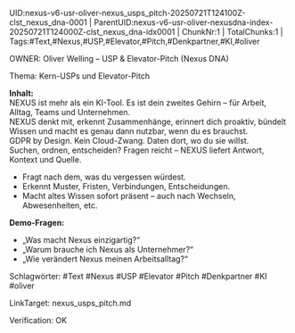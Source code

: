 UID:nexus-v6-usr-oliver-nexus_usps_pitch-20250721T124100Z-clst_nexus_dna-0001 | ParentUID:nexus-v6-usr-oliver-nexusdna-index-20250721T124000Z-clst_nexus_dna-idx0001 | ChunkNr:1 | TotalChunks:1 | Tags:#Text,#Nexus,#USP,#Elevator,#Pitch,#Denkpartner,#KI,#oliver

OWNER: Oliver Welling – USP & Elevator-Pitch (Nexus DNA)

Thema: Kern-USPs und Elevator-Pitch

**Inhalt:**  
NEXUS ist mehr als ein KI-Tool. Es ist dein zweites Gehirn – für Arbeit, Alltag, Teams und Unternehmen.  
NEXUS denkt mit, erkennt Zusammenhänge, erinnert dich proaktiv, bündelt Wissen und macht es genau dann nutzbar, wenn du es brauchst.  
GDPR by Design. Kein Cloud-Zwang. Daten dort, wo du sie willst.  
Suchen, ordnen, entscheiden? Fragen reicht – NEXUS liefert Antwort, Kontext und Quelle.

- Fragt nach dem, was du vergessen würdest.  
- Erkennt Muster, Fristen, Verbindungen, Entscheidungen.  
- Macht altes Wissen sofort präsent – auch nach Wechseln, Abwesenheiten, etc.

**Demo-Fragen:**  
- „Was macht Nexus einzigartig?“  
- „Warum brauche ich Nexus als Unternehmer?“  
- „Wie verändert Nexus meinen Arbeitsalltag?“

Schlagwörter: #Text #Nexus #USP #Elevator #Pitch #Denkpartner #KI #oliver

LinkTarget: nexus_usps_pitch.md  

Verification: OK
